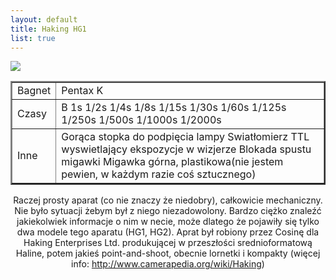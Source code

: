```yaml
---
layout: default
title: Haking HG1
list: true
---
```


[![](http://i.imgur.com/CcSnHvA.jpg)](http://i.imgur.com/CcSnHvA.jpg)


<table border="2">
<tbody>
<tr>
<td>Bagnet</td>
<td>Pentax K</td>
</tr>
<tr>
<td>Czasy</td>
<td>B 1s 1/2s 1/4s 1/8s 1/15s 1/30s 1/60s
1/125s 1/250s 1/500s 1/1000s 1/2000s</td>
</tr>
<tr>
<td>Inne</td>
<td>Gorąca stopka do podpięcia lampy
Swiatłomierz TTL wyswietlający ekspozycje w wizjerze
Blokada spustu migawki
Migawka górna, plastikowa(nie jestem pewien, w każdym razie coś sztucznego)</td>
</tr>
</tbody></table>
<p style="text-align:center;">Raczej prosty aparat (co nie znaczy że niedobry), całkowicie mechaniczny. Nie było sytuacji żebym był z niego niezadowolony. Bardzo ciężko znaleźć jakiekolwiek informacje o nim w necie, może dlatego że pojawiły się tylko dwa modele tego aparatu (HG1, HG2). Aprat był robiony przez Cosinę dla Haking Enterprises Ltd. produkującej w przeszłości srednioformatową Haline, potem jakieś point-and-shoot, obecnie lornetki i kompakty (więcej info: <a href="http://www.camerapedia.org/wiki/Haking" target="_blank">http://www.camerapedia.org/wiki/Haking</a>)</p>
